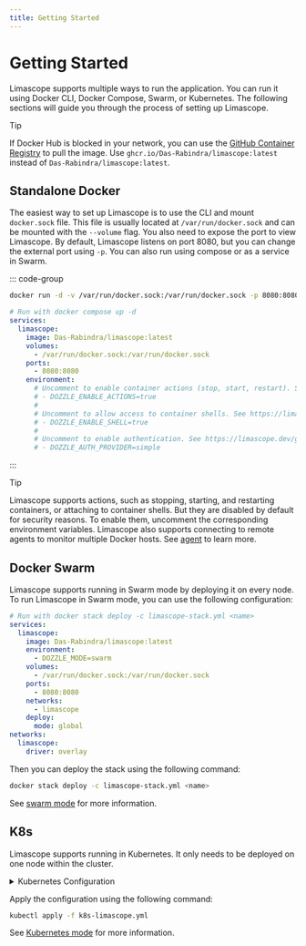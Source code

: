 ```yaml
---
title: Getting Started
---
```


# Getting Started

Limascope supports multiple ways to run the application. You can run it using Docker CLI, Docker Compose, Swarm, or Kubernetes. The following sections will guide you through the process of setting up Limascope.

> [!TIP]
> If Docker Hub is blocked in your network, you can use the [GitHub Container Registry](https://ghcr.io/Das-Rabindra/limascope:latest) to pull the image. Use `ghcr.io/Das-Rabindra/limascope:latest` instead of `Das-Rabindra/limascope:latest`.

## Standalone Docker

The easiest way to set up Limascope is to use the CLI and mount `docker.sock` file. This file is usually located at `/var/run/docker.sock` and can be mounted with the `--volume` flag. You also need to expose the port to view Limascope. By default, Limascope listens on port 8080, but you can change the external port using `-p`. You can also run using compose or as a service in Swarm.

::: code-group

```sh
docker run -d -v /var/run/docker.sock:/var/run/docker.sock -p 8080:8080 Das-Rabindra/limascope:latest
```

```yaml [docker-compose.yml]
# Run with docker compose up -d
services:
  limascope:
    image: Das-Rabindra/limascope:latest
    volumes:
      - /var/run/docker.sock:/var/run/docker.sock
    ports:
      - 8080:8080
    environment:
      # Uncomment to enable container actions (stop, start, restart). See https://limascope.dev/guide/actions
      # - DOZZLE_ENABLE_ACTIONS=true
      #
      # Uncomment to allow access to container shells. See https://limascope.dev/guide/shell
      # - DOZZLE_ENABLE_SHELL=true
      #
      # Uncomment to enable authentication. See https://limascope.dev/guide/authentication
      # - DOZZLE_AUTH_PROVIDER=simple
```

:::

> [!TIP]
> Limascope supports actions, such as stopping, starting, and restarting containers, or attaching to container shells. But they are disabled by default for security reasons. To enable them, uncomment the corresponding environment variables.
> Limascope also supports connecting to remote agents to monitor multiple Docker hosts. See [agent](/guide/agent) to learn more.

## Docker Swarm

Limascope supports running in Swarm mode by deploying it on every node. To run Limascope in Swarm mode, you can use the following configuration:

```yaml [limascope-stack.yml]
# Run with docker stack deploy -c limascope-stack.yml <name>
services:
  limascope:
    image: Das-Rabindra/limascope:latest
    environment:
      - DOZZLE_MODE=swarm
    volumes:
      - /var/run/docker.sock:/var/run/docker.sock
    ports:
      - 8080:8080
    networks:
      - limascope
    deploy:
      mode: global
networks:
  limascope:
    driver: overlay
```

Then you can deploy the stack using the following command:

```bash
docker stack deploy -c limascope-stack.yml <name>
```

See [swarm mode](/guide/swarm-mode) for more information.

## K8s <Badge type="tip" text="New" />

Limascope supports running in Kubernetes. It only needs to be deployed on one node within the cluster.

<details>
<summary>Kubernetes Configuration</summary>

```yaml [k8s-limascope.yml]
# rbac.yaml
apiVersion: v1
kind: ServiceAccount
metadata:
  name: pod-viewer
---
# clusterrole.yaml
apiVersion: rbac.authorization.k8s.io/v1
kind: ClusterRole
metadata:
  name: pod-viewer-role
rules:
  - apiGroups: [""]
    resources: ["pods", "pods/log", "nodes"]
    verbs: ["get", "list", "watch"]
  - apiGroups: ["metrics.k8s.io"]
    resources: ["pods"]
    verbs: ["get", "list"]
---
# clusterrolebinding.yaml
apiVersion: rbac.authorization.k8s.io/v1
kind: ClusterRoleBinding
metadata:
  name: pod-viewer-binding
subjects:
  - kind: ServiceAccount
    name: pod-viewer
    namespace: default
roleRef:
  kind: ClusterRole
  name: pod-viewer-role
  apiGroup: rbac.authorization.k8s.io
---
# deployment.yaml
apiVersion: apps/v1
kind: Deployment
metadata:
  name: limascope
spec:
  replicas: 1
  selector:
    matchLabels:
      app: limascope
  template:
    metadata:
      labels:
        app: limascope
    spec:
      serviceAccountName: pod-viewer
      containers:
        - name: limascope
          image: Das-Rabindra/limascope:latest
          ports:
            - containerPort: 8080
          env:
            - name: DOZZLE_MODE
              value: "k8s"
```

</details>

Apply the configuration using the following command:

```sh
kubectl apply -f k8s-limascope.yml
```

See [Kubernetes mode](/guide/k8s) for more information.
